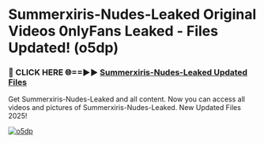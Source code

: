 # Summerxiris-Nudes-Leaked Original Videos 0nlyFans Leaked - Files Updated! (o5dp)

<h3>🔴 CLICK HERE 🌐==►► <a href="https://tinyurl.com/5h6xmrr3" rel="nofollow">Summerxiris-Nudes-Leaked Updated Files</a></h3>

Get Summerxiris-Nudes-Leaked and all content. Now you can access all videos and pictures of Summerxiris-Nudes-Leaked. New Updated Files 2025!

[![o5dp](https://i.imgur.com/KVD873Z.gif)](https://tinyurl.com/5h6xmrr3)
